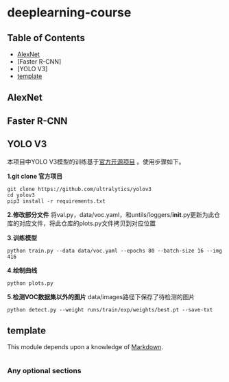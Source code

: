 # deeplearning-course

## Table of Contents

- [AlexNet](#AlexNet)
- [Faster R-CNN]
- [YOLO V3]
- [template](#template)


## AlexNet

## Faster R-CNN

## YOLO V3
本项目中YOLO V3模型的训练基于[官方开源项目](https://github.com/ultralytics/yolov3) 。使用步骤如下。

**1.git clone 官方项目**

```
git clone https://github.com/ultralytics/yolov3
cd yolov3
pip3 install -r requirements.txt
```
**2.修改部分文件**
将val.py，data/voc.yaml，和untils/loggers/__init__.py更新为此仓库的对应文件，将此仓库的plots.py文件拷贝到对应位置

**3.训练模型**
```
python train.py --data data/voc.yaml --epochs 80 --batch-size 16 --img 416
```

**4.绘制曲线**
```
python plots.py
```
**5.检测VOC数据集以外的图片**
data/images路径下保存了待检测的图片
```
python detect.py --weight runs/train/exp/weights/best.pt --save-txt
```

## template

This module depends upon a knowledge of [Markdown]().

```
```

### Any optional sections



